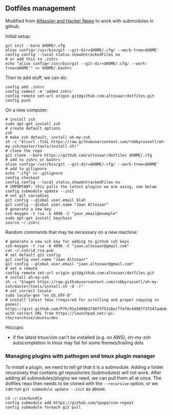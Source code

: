 ## Dotfiles management

Modified from [Atlassian and Hacker News](https://developer.atlassian.com/blog/2016/02/best-way-to-store-dotfiles-git-bare-repo/) to work with submodules in github.

Initial setup:
```
git init --bare $HOME/.cfg
alias config='/usr/bin/git --git-dir=$HOME/.cfg/ --work-tree=$HOME'
config config --local status.showUntrackedFiles no
# or add this to .zshrc
echo "alias config='/usr/bin/git --git-dir=$HOME/.cfg/ --work-tree=$HOME'" >> $HOME/.bashrc
```

Then to add stuff, we can do:
```
config add .zshrc
config commit -m 'added zshrc'
config remote set-url origin git@github.com:altosaar/dotfiles.git
config push
```

On a new computer:
```
# install zsh
sudo apt-get install zsh
# create default options
zsh
# make zsh default, install oh-my-zsh
sh -c "$(curl -fsSL https://raw.githubusercontent.com/robbyrussell/oh-my-zsh/master/tools/install.sh)"
# clone the repo
git clone --bare https://github.com/altosaar/dotfiles $HOME/.cfg
# add to zshrc or bashrc
alias config='/usr/bin/git --git-dir=$HOME/.cfg/ --work-tree=$HOME'
# add to gitignore
echo ".cfg" >> .gitignore
config checkout
config config --local status.showUntrackedFiles no
# IMPORTANT: this pulls the latest plugins we are using, see below
config submodule update --init
# set git variables
git config --global user.email blah
git config --global user.name "Jaan Altosaar"
# generate a new key
ssh-keygen -t rsa -b 4096 -C "your_email@example"
sudo apt-get install keychain
source ~/.zshrc
```

Random commands that may be necessary on a new machine:
```
# generate a new ssh key for adding to github ssh keys
ssh-keygen -t rsa -b 4096 -C "jaan.altosaar@gmail.com"
cat ~/.ssh/id_rsa.pub
# set default git config
git config user.name "Jaan Altosaar"
git config --global user.email "jaan.altosaar@gmail.com"
# set a remote
config remote set-url origin git@github.com:altosaar/dotfiles.git
# install oh-my-zsh
sh -c "$(wget https://raw.githubusercontent.com/robbyrussell/oh-my-zsh/master/tools/install.sh -O -)"
# set correct locale
sudo locale-gen "en_US.UTF-8"
# install latest tmux (required for scrolling and proper copying in panes): https://gist.github.com/P7h/91e14096374075f5316e/ffef0c44907f3f247aab4d0888d116e85eb5c072 with correct URL from https://launchpad.net/~pi-rho/+archive/ubuntu/dev
```

Hiccups:
* if the latest tmux/vim can't be installed (e.g. on AWS), oh-my-zsh autocompletion in tmux may fail for some themes/trailing dots

### Managing plugins with pathogen and tmux plugin manager
To install a plugin, we need to tell git that it is a submodule. Adding a folder recursively that contains git repositories (submodules) will not work. After adding all submodules/plugins we need, we can pull them all at once. The dotfiles repo then needs to be cloned with the `--recursive` option, or we can run `git submodule update --init` as above.
```
cd ~/.vim/bundle
config submodule add https://github.com/tpope/vim-repeat
config submodule foreach git pull
```
